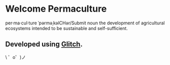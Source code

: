 Welcome Permaculture 
=========================

per·ma·cul·ture
ˈpərməˌkəlCHər/Submit
noun
the development of agricultural ecosystems intended to be sustainable and self-sufficient.

Developed using [Glitch](https://glitch.com/about).
-------------------

\ ゜o゜)ノ
